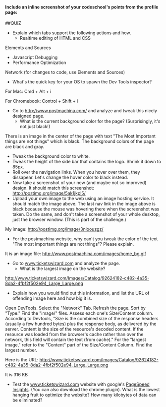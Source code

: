 #### Include an inline screenshot of your codeschool's points from the profile page:

<!-- Modify the Markdown to include your answers. Don't delete the questions! -->

##QUIZ
* Explain which tabs support the following actions and how.
  * Realtime editing of HTML and CSS

Elements and Sources

  * Javascript Debugging
  * Performance Optimization 

Network (for changes to code, use Elements and Sources)

* What's the quick key for your OS to spawn the Dev Tools inspector?

For Mac: Cmd + Alt + i

For Chromebook: Control + Shift + i

* Go to http://www.postmachina.com/ and analyze and tweak this nicely designed page.
  * What is the current background color for the page?  (Surprisingly, it's not just black!)

There is an image in the center of the page with text "The Most Important things are not things" which is black.    The background colors of the page are black and gray.

  * Tweak the background color to white.
  * Tweak the height of the side bar that contains the logo.  Shrink it down to 85px.
  * Roll over the navigation links.  When you hover over them, they dissapear.  Let's change the hover color to black instead.
  * Now take a screenshot of your new (and maybe not so improved) design.  It should match this screenshot: http://postimg.org/image/5ak1jkpl5/
  * Upload your own image to the web using an image hosting service.  It should match the image above. The last nav link in the image above is black because the mouse was hovering there when the screenshot was taken. Do the same, and don't take a screenshot of your whole desktop, just the browser window. (This is part of the challenge.)
  
My image: http://postimg.org/image/3nloouzgz/

* For the postmachina website, why can't you tweak the color of the text "The most important things are not things"?  Please explain.

It is an image file: http://www.postmachina.com/images/home_bg.gif

* Go to www.ticketswizard.com and analyze the page.  
  * What is the largest image on the website? 

http://www.ticketswizard.com/Images/Catalog/92624182-c482-4a35-8da2-4fbf2f502e94_Large_Large.png

  * Explain how you would find out this information, and list the URL of offending image here and how big it is.

Open DevTools.  Select the "Network" Tab.  Refresh the page.  Sort by "Type." Find the "image/" files.  Assess each one's Size/Content column.  According to Devtools, "Size is the combined size of the response headers (usually a few hundred bytes) plus the response body, as delivered by the server. Content is the size of the resource's decoded content. If the resource was loaded from the browser's cache rather than over the network, this field will contain the text (from cache)."  For the "largest image," refer to the "Content" part of the Size/Content Column.  Find the largest number.

Here is the URL:  http://www.ticketswizard.com/Images/Catalog/92624182-c482-4a35-8da2-4fbf2f502e94_Large_Large.png

It is 316 KB

* Test the www.ticketswizard.com website with google's [PageSpeed Insights](http://www.ticketswizard.com/).  (You can also download the chrome plugin).  What is the lowest hanging fruit to optimize the website?  How many kilobytes of data can be eliminated?

